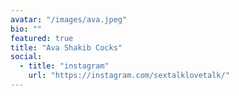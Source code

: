 ```yaml
---
avatar: "/images/ava.jpeg"
bio: ""
featured: true
title: "Ava Shakib Cocks"
social:
  - title: "instagram"
    url: "https://instagram.com/sextalklovetalk/"
---
```

